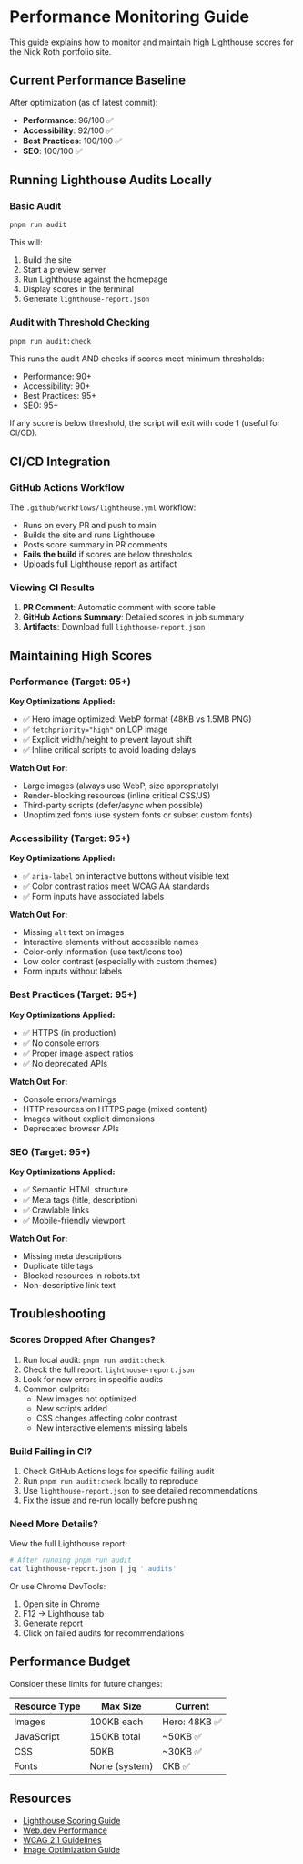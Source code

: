 # Performance Monitoring Guide

This guide explains how to monitor and maintain high Lighthouse scores for the Nick Roth portfolio site.

## Current Performance Baseline

After optimization (as of latest commit):
- **Performance**: 96/100 ✅
- **Accessibility**: 92/100 ✅
- **Best Practices**: 100/100 ✅
- **SEO**: 100/100 ✅

## Running Lighthouse Audits Locally

### Basic Audit
```bash
pnpm run audit
```

This will:
1. Build the site
2. Start a preview server
3. Run Lighthouse against the homepage
4. Display scores in the terminal
5. Generate `lighthouse-report.json`

### Audit with Threshold Checking
```bash
pnpm run audit:check
```

This runs the audit AND checks if scores meet minimum thresholds:
- Performance: 90+
- Accessibility: 90+
- Best Practices: 95+
- SEO: 95+

If any score is below threshold, the script will exit with code 1 (useful for CI/CD).

## CI/CD Integration

### GitHub Actions Workflow

The `.github/workflows/lighthouse.yml` workflow:
- Runs on every PR and push to main
- Builds the site and runs Lighthouse
- Posts score summary in PR comments
- **Fails the build** if scores are below thresholds
- Uploads full Lighthouse report as artifact

### Viewing CI Results

1. **PR Comment**: Automatic comment with score table
2. **GitHub Actions Summary**: Detailed scores in job summary
3. **Artifacts**: Download full `lighthouse-report.json`

## Maintaining High Scores

### Performance (Target: 95+)

**Key Optimizations Applied:**
- ✅ Hero image optimized: WebP format (48KB vs 1.5MB PNG)
- ✅ `fetchpriority="high"` on LCP image
- ✅ Explicit width/height to prevent layout shift
- ✅ Inline critical scripts to avoid loading delays

**Watch Out For:**
- Large images (always use WebP, size appropriately)
- Render-blocking resources (inline critical CSS/JS)
- Third-party scripts (defer/async when possible)
- Unoptimized fonts (use system fonts or subset custom fonts)

### Accessibility (Target: 95+)

**Key Optimizations Applied:**
- ✅ `aria-label` on interactive buttons without visible text
- ✅ Color contrast ratios meet WCAG AA standards
- ✅ Form inputs have associated labels

**Watch Out For:**
- Missing `alt` text on images
- Interactive elements without accessible names
- Color-only information (use text/icons too)
- Low color contrast (especially with custom themes)
- Form inputs without labels

### Best Practices (Target: 95+)

**Key Optimizations Applied:**
- ✅ HTTPS (in production)
- ✅ No console errors
- ✅ Proper image aspect ratios
- ✅ No deprecated APIs

**Watch Out For:**
- Console errors/warnings
- HTTP resources on HTTPS page (mixed content)
- Images without explicit dimensions
- Deprecated browser APIs

### SEO (Target: 95+)

**Key Optimizations Applied:**
- ✅ Semantic HTML structure
- ✅ Meta tags (title, description)
- ✅ Crawlable links
- ✅ Mobile-friendly viewport

**Watch Out For:**
- Missing meta descriptions
- Duplicate title tags
- Blocked resources in robots.txt
- Non-descriptive link text

## Troubleshooting

### Scores Dropped After Changes?

1. Run local audit: `pnpm run audit:check`
2. Check the full report: `lighthouse-report.json`
3. Look for new errors in specific audits
4. Common culprits:
   - New images not optimized
   - New scripts added
   - CSS changes affecting color contrast
   - New interactive elements missing labels

### Build Failing in CI?

1. Check GitHub Actions logs for specific failing audit
2. Run `pnpm run audit:check` locally to reproduce
3. Use `lighthouse-report.json` to see detailed recommendations
4. Fix the issue and re-run locally before pushing

### Need More Details?

View the full Lighthouse report:
```bash
# After running pnpm run audit
cat lighthouse-report.json | jq '.audits'
```

Or use Chrome DevTools:
1. Open site in Chrome
2. F12 → Lighthouse tab
3. Generate report
4. Click on failed audits for recommendations

## Performance Budget

Consider these limits for future changes:

| Resource Type | Max Size | Current |
|---------------|----------|---------|
| Images | 100KB each | Hero: 48KB ✅ |
| JavaScript | 150KB total | ~50KB ✅ |
| CSS | 50KB | ~30KB ✅ |
| Fonts | None (system) | 0KB ✅ |

## Resources

- [Lighthouse Scoring Guide](https://developer.chrome.com/docs/lighthouse/performance/performance-scoring/)
- [Web.dev Performance](https://web.dev/performance/)
- [WCAG 2.1 Guidelines](https://www.w3.org/WAI/WCAG21/quickref/)
- [Image Optimization Guide](https://web.dev/fast/#optimize-your-images)
